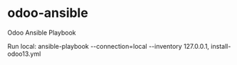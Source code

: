 # odoo-ansible
Odoo Ansible Playbook

Run local:
  ansible-playbook --connection=local --inventory 127.0.0.1, install-odoo13.yml
